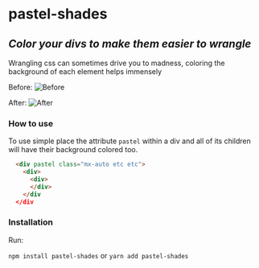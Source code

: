 # pastel-shades
## _Color your divs to make them easier to wrangle_

Wrangling css can sometimes drive you to madness, coloring the background of each element helps immensely

Before:
![Before](https://i.ibb.co/w0m6h8w/pre-color.png)

After:
![After](https://i.ibb.co/ynCNXRv/colored.png)

### How to use

To use simple place the attribute `pastel` within a div and all of its children will have their background colored too.


```html
  <div pastel class="mx-auto etc etc">
    <div>
      <div>
      </div>
    </div
  </div

```


### Installation

Run:

`npm install pastel-shades`
or
`yarn add pastel-shades`
